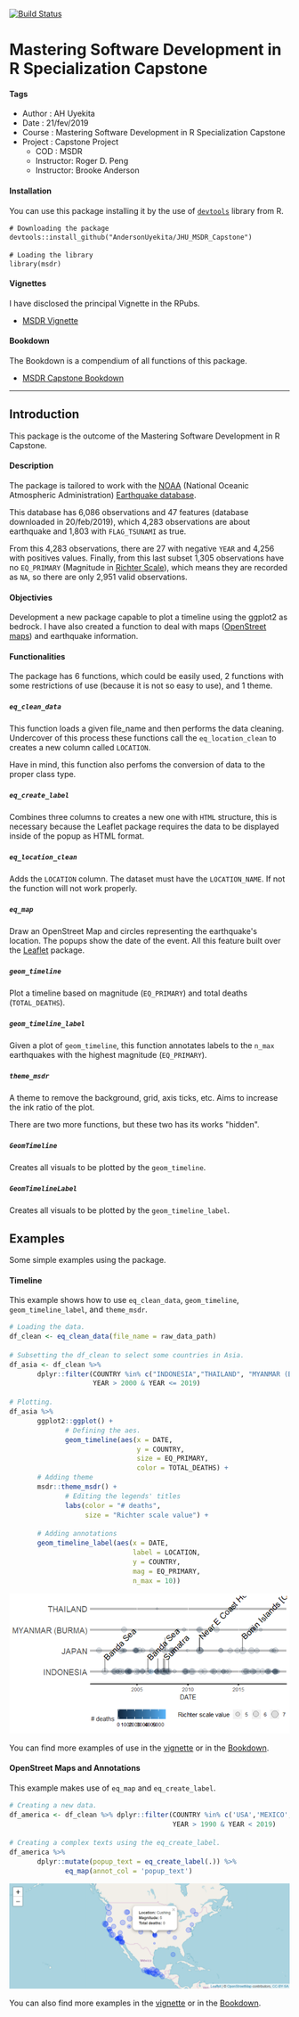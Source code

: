 [![Build Status](https://travis-ci.org/AndersonUyekita/JHU_MSDR_Capstone.svg?branch=master)](https://travis-ci.org/AndersonUyekita/JHU_MSDR_Capstone)

# Mastering Software Development in R Specialization Capstone

#### Tags
* Author       : AH Uyekita
* Date         : 21/fev/2019
* Course       : Mastering Software Development in R Specialization Capstone
* Project      : Capstone Project
    * COD      : MSDR
    * Instructor: Roger D. Peng
    * Instructor: Brooke Anderson

#### Installation

You can use this package installing it by the use of [`devtools`][url_devtools] library from R.

```
# Downloading the package
devtools::install_github("AndersonUyekita/JHU_MSDR_Capstone")

# Loading the library
library(msdr)
```

[url_devtools]: https://cran.r-project.org/web/packages/devtools/index.html

#### Vignettes

I have disclosed the principal Vignette in the RPubs.

* <a href="http://rpubs.com/AndersonUyekita/vignette_mastering_software_development_in_r" target="_blank">MSDR Vignette</a>

#### Bookdown

The Bookdown is a compendium of all functions of this package.

* <a href="https://andersonuyekita.github.io/JHU_MSDR_Capstone/" target="_blank">MSDR Capstone Bookdown</a>

********************************************************************************

## Introduction

This package is the outcome of the Mastering Software Development in R Capstone.

#### Description

The package is tailored to work with the [NOAA][noaa_website] (National Oceanic Atmospheric Administration) [Earthquake database][noaa_earthquake].

[noaa_website]: https://www.ngdc.noaa.gov
[noaa_earthquake]: https://www.ngdc.noaa.gov/nndc/struts/form?t=101650&s=1&d=1

This database has 6,086 observations and 47 features (database downloaded in 20/feb/2019), which 4,283 observations are about earthquake and 1,803 with `FLAG_TSUNAMI` as true.

From this 4,283 observations, there are 27 with negative `YEAR` and 4,256 with positives values. Finally, from this last subset 1,305 observations have no `EQ_PRIMARY` (Magnitude in [Richter Scale][ritcher_scale]), which means they are recorded as `NA`, so there are only 2,951 valid observations.

[ritcher_scale]: https://simple.wikipedia.org/wiki/Richter_scale

#### Objectivies

Development a new package capable to plot a timeline using the ggplot2 as bedrock. I have also created a function to deal with maps ([OpenStreet maps][openstreet_url]) and earthquake information.

[openstreet_url]: https://www.openstreetmap.org

#### Functionalities

The package has 6 functions, which could be easily used, 2 functions with some restrictions of use (because it is not so easy to use), and 1 theme.

##### `eq_clean_data`

This function loads a given file_name and then performs the data cleaning. Undercover of this process these functions call the `eq_location_clean` to creates a new column called `LOCATION`.

Have in mind, this function also perfoms the conversion of data to the proper class type.

##### `eq_create_label`

Combines three columns to creates a new one with `HTML` structure, this is necessary because the Leaflet package requires the data to be displayed inside of the popup as HTML format.

##### `eq_location_clean`

Adds the `LOCATION` column. The dataset must have the `LOCATION_NAME`. If not the function will not work properly.

##### `eq_map`

Draw an OpenStreet Map and circles representing the earthquake's location. The popups show the date of the event. All this feature built over the [Leaflet][url_leaflet] package.

[url_leaflet]: https://rstudio.github.io/leaflet/

##### `geom_timeline`

Plot a timeline based on magnitude (`EQ_PRIMARY`) and total deaths (`TOTAL_DEATHS`).

##### `geom_timeline_label`

Given a plot of `geom_timeline`, this function annotates labels to the `n_max` earthquakes with the highest magnitude (`EQ_PRIMARY`).

##### `theme_msdr`

A theme to remove the background, grid, axis ticks, etc. Aims to increase the ink ratio of the plot.

There are two more functions, but these two has its works "hidden".

##### `GeomTimeline`

Creates all visuals to be plotted by the `geom_timeline`.

##### `GeomTimelineLabel`

Creates all visuals to be plotted by the `geom_timeline_label`.

## Examples

Some simple examples using the package.

#### Timeline

This example shows how to use `eq_clean_data`, `geom_timeline`, `geom_timeline_label`, and `theme_msdr`.

```r
# Loading the data.
df_clean <- eq_clean_data(file_name = raw_data_path)

# Subsetting the df_clean to select some countries in Asia.
df_asia <- df_clean %>%
       dplyr::filter(COUNTRY %in% c("INDONESIA","THAILAND", "MYANMAR (BURMA)", "JAPAN"),
                     YEAR > 2000 & YEAR <= 2019)

# Plotting.
df_asia %>%
       ggplot2::ggplot() +
              # Defining the aes.
              geom_timeline(aes(x = DATE,
                                y = COUNTRY,
                                size = EQ_PRIMARY,
                                color = TOTAL_DEATHS) +
       # Adding theme
       msdr::theme_msdr() +
              # Editing the legends' titles
              labs(color = "# deaths",
                   size = "Richter scale value") +

       # Adding annotations
       geom_timeline_label(aes(x = DATE,
                               label = LOCATION,
                               y = COUNTRY,
                               mag = EQ_PRIMARY,
                               n_max = 10))
```

<img src="01-img/01.png"/>

You can find more examples of use in the [vignette][vignette_rpubs] or in the [Bookdown][bookdown_url].

#### OpenStreet Maps and Annotations

This example makes use of `eq_map` and `eq_create_label`.

```r
# Creating a new data.
df_america <- df_clean %>% dplyr::filter(COUNTRY %in% c('USA','MEXICO','CANADA'),
                                         YEAR > 1990 & YEAR < 2019)

# Creating a complex texts using the eq_create_label.
df_america %>%
       dplyr::mutate(popup_text = eq_create_label(.)) %>%
              eq_map(annot_col = 'popup_text')
```
<img src="01-img/02.png"/>

You can also find more examples in the [vignette][vignette_rpubs] or in the [Bookdown][bookdown_url].


[vignette_rpubs]: http://rpubs.com/AndersonUyekita/vignette_mastering_software_development_in_r
[bookdown_url]: https://andersonuyekita.github.io/JHU_MSDR_Capstone/
